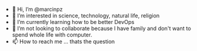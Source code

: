 - 👋 Hi, I’m @marcinpz
- 👀 I’m interested in science, technology, natural life, religion 
- 🌱 I’m currently learning how to be better DevOps
- 💞️ I’m not looking to collaborate because I have family and don't want to spend whole life with computer.
- 📫 How to reach me ... thats the question

<!---
marcinpz/marcinpz is a ✨ special ✨ repository because its `README.md` (this file) appears on your GitHub profile.
You can click the Preview link to take a look at your changes.
--->
